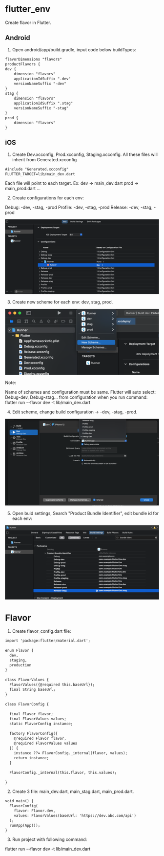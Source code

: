 # flutter_env

Create flavor in Flutter.

## Android

1. Open android/app/build.gradle, input code below buildTypes:

```
flavorDimensions "flavors"
productFlavors {
dev {
    dimension "flavors"
    applicationIdSuffix ".dev"
    versionNameSuffix "-dev"
}
stag {
    dimension "flavors"
    applicationIdSuffix ".stag"
    versionNameSuffix "-stag"
}
prod {
    dimension "flavors"
}
```

## iOS

1. Create Dev.xcconfig, Prod.xcconfig, Staging.xcconfig. All these files will inherit from Generated.xcconfig

```
#include "Generated.xcconfig"
FLUTTER_TARGET=lib/main_dev.dart
```

Each file will point to each target. 
Ex: 
    dev -> main_dev.dart
    prod -> main_prod.dart
    ...

2. Create configurations for each env:

Debug: -dev, -stag, -prod
Profile: -dev, -stag, -prod
Release: -dev, -stag, -prod

![alt text](https://github.com/katafo/flutter_env/blob/master/screenshot/1-create-configs.png)

3. Create new scheme for each env: dev, stag, prod.

![alt text](https://github.com/katafo/flutter_env/blob/master/screenshot/2-create-scheme.png)

Note:

Name of schemes and configuration must be same. 
Flutter will auto select: Debug-dev, Debug-stag... from configuration when you run command:
flutter run --flavor dev -t lib/main_dev.dart

4. Edit scheme, change build configuration -> -dev, -stag, -prod.

![alt text](https://github.com/katafo/flutter_env/blob/master/screenshot/3-edit-scheme.png)

5. Open buid settings, Search "Product Bundle Identifier", edit bundle id for each env:

![alt text](https://github.com/katafo/flutter_env/blob/master/screenshot/4-edit-bundle-id.png)

# Flavor

1. Create flavor_config.dart file:

```
import 'package:flutter/material.dart';

enum Flavor { 
  dev, 
  staging,
  production 
}

class FlavorValues {
  FlavorValues({@required this.baseUrl});
  final String baseUrl;
}

class FlavorConfig {
  
  final Flavor flavor;
  final FlavorValues values;
  static FlavorConfig instance;

  factory FlavorConfig({ 
    @required Flavor flavor,
    @required FlavorValues values
  }) {
    instance ??= FlavorConfig._internal(flavor, values);
    return instance;
  }

  FlavorConfig._internal(this.flavor, this.values);

}
```

2. Create 3 file: main_dev.dart, main_stag.dart, main_prod.dart.

```
void main() {
  FlavorConfig(
    flavor: Flavor.dev, 
    values: FlavorValues(baseUrl: 'https://dev.abc.com/api')
  );
  runApp(App());
}
```

3. Run project with following command:

flutter run --flavor dev -t lib/main_dev.dart
